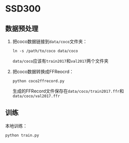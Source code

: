 # SSD300

## 数据预处理

1. 把coco数据链接到`data/coco`文件夹：
    ```
    ln -s /path/to/coco data/coco
    ```
    `data/coco`应该有`train2017`和`val2017`两个文件夹

2. 把coco数据转换成FFReocrd：
    ```
    python coco2ffrecord.py
    ```
    生成的FFRecord文件保存在`data/coco/train2017.ffr`和`data/coco/val2017.ffr`

## 训练

本地训练：
```
python train.py
```
